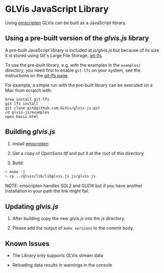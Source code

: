 # GLVis JavaScript Library

Using [emscripten](https://emscripten.org/index.html) GLVis can be built as a JavaScript library.

## Using a pre-built version of the _glvis.js_ library

A pre-built JavaScript library is included at _js/glvis.js_ but because of its size it
is stored using Git's Large File Storage, [git-lfs](https://git-lfs.github.com/).

To use the pre-built library, e.g. with the examples in the `examples/` directory, you need
first to enable `git-lfs` on your system, see the instructions on the [git-lfs page](https://git-lfs.github.com/).

For example, a simple run with the pre-built library can be executed on a Mac from scratch with:

```
brew install git-lfs
git lfs install
git clone git@github.com:GLVis/glvis-js.git
cd glvis-js/examples
open basic.html
```

## Building _glvis.js_

1. Install [emscripten](https://emscripten.org/docs/getting_started/downloads.html)

2. Get a copy of _OpenSans.ttf_ and put it at the root of this directory

3. Build:

```bash
> make -j
> cp ../glvis/lib/libglvis.js js/glvis.js
```

NOTE: emscripten handles SDL2 and GLEW but if you have another installation in your path the link
might fail.

## Updating _glvis.js_

1. After building copy the new _glvis.js_ into the _js_ directory.

2. Please add the output of `make versions` to the commit body.

## Known Issues

- The Library only supports GLVis stream data

- Reloading data results in warnings in the console
